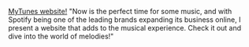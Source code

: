 [MyTunes website!](https://chillbro786.github.io/06_iTune_music/)
"Now is the perfect time for some music, and with Spotify being one of the leading brands expanding its business online, I present a website that adds to the musical experience. Check it out and dive into the world of melodies!"





